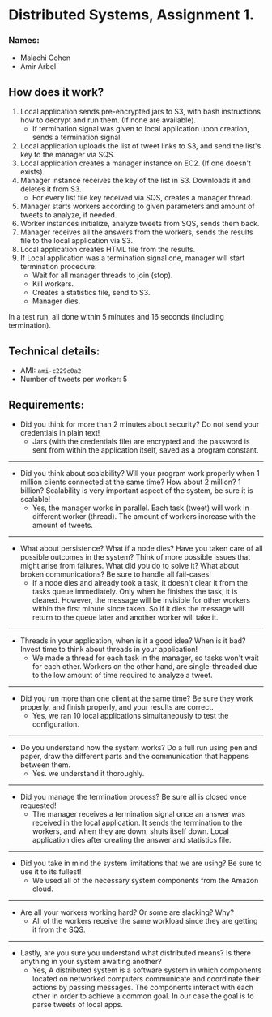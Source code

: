 # Distributed Systems, Assignment 1.
### Names:
- Malachi Cohen
- Amir Arbel

## How does it work?
1. Local application sends pre-encrypted jars to S3, with bash instructions how to decrypt and run them. (If none are available).
    * If termination signal was given to local application upon creation, sends a termination signal.
2. Local application uploads the list of tweet links to S3, and send the list's key to the manager via SQS.
3. Local application creates a manager instance on EC2. (If one doesn't exists).
4. Manager instance receives the key of the list in S3. Downloads it and deletes it from S3.
    * For every list file key received via SQS, creates a manager thread.
5. Manager starts workers according to given parameters and amount of tweets to analyze, if needed.
6. Worker instances initialize, analyze tweets from SQS, sends them back.
8. Manager receives all the answers from the workers, sends the results file to the local application via S3.
9. Local application creates HTML file from the results.
10. If Local application was a termination signal one, manager will start termination procedure:
    * Wait for all manager threads to join (stop).
    * Kill workers.
    * Creates a statistics file, send to S3.
    * Manager dies.

In a test run, all done within 5 minutes and 16 seconds (including termination).

## Technical details:
* AMI: ``ami-c229c0a2``
* Number of tweets per worker: 5

## Requirements:
* Did you think for more than 2 minutes about security? Do not send your credentials in plain text!
    - Jars (with the credentials file) are encrypted and the password is sent from within the application itself,
     saved as a program constant.

---

* Did you think about scalability? Will your program work properly when 1 million clients
connected at the same time? How about 2 million? 1 billion? Scalability is very important aspect of the system,
 be sure it is scalable!
    - Yes, the manager works in parallel. Each task (tweet) will work in different worker (thread).
    The amount of workers increase with the amount of tweets.

---
* What about persistence? What if a node dies? Have you taken care of all possible outcomes in the system?
    Think of more possible issues that might arise from failures. What did you do to solve it?
    What about broken communications? Be sure to handle all fail-cases!
    - If a node dies and already took a task, it doesn't clear it from the tasks queue immediately.
    Only when he finishes the task, it is cleared. However, the message will be invisible for other workers
    within the first minute since taken.
     So if it dies the message will return to the queue later and another worker will take it.

---
- Threads in your application, when is it a good idea? When is it bad? Invest time to think about threads in your application!
    - We made a thread for each task in the manager, so tasks won't wait for each other. Workers on the other hand, are
    single-threaded due to the low amount of time required to analyze a tweet.

---
- Did you run more than one client at the same time? Be sure they work properly, and finish properly, and your results are correct.
    - Yes, we ran 10 local applications simultaneously to test the configuration.

---
- Do you understand how the system works?
    Do a full run using pen and paper, draw the different parts and the communication that happens between them.
    - Yes. we understand it thoroughly.

---
- Did you manage the termination process? Be sure all is closed once requested!
    - The manager receives a termination signal once an answer was received in the local application.
    It sends the termination to the workers, and when they are down, shuts itself down.
    Local application dies after creating the answer and statistics file.

---
- Did you take in mind the system limitations that we are using? Be sure to use it to its fullest!
    - We used all of the necessary system components from the Amazon cloud.

---
- Are all your workers working hard? Or some are slacking? Why?
    - All of the workers receive the same workload since they are getting it from the SQS.

---
- Lastly, are you sure you understand what distributed means? Is there anything in your system awaiting another?
    - Yes, A distributed system is a software system in which components located on networked computers communicate
     and coordinate their actions by passing messages. The components interact with each other in order to achieve a
      common goal. In our case the goal is to parse tweets of local apps.
